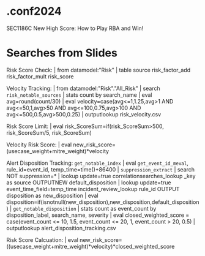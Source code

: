 # .conf2024
SEC1186C New High Score: How to Play RBA and Win!


# Searches from Slides

Risk Score Check:
| from datamodel:"Risk"
| table source risk_factor_add risk_factor_mult risk_score


Velocity Tracking:
| from datamodel:"Risk"."All_Risk" 
| search `risk_notable_sources` 
| stats count by search_name 
| eval avg=round(count/30) 
| eval velocity=case(avg<=1,1.25,avg>1 AND avg<=50,1,avg>50 AND avg<=100,0.75,avg>100 AND avg<=500,0.5,avg>500,0.25)
| outputlookup  risk_velocity.csv


Risk Score Limit:
| eval risk_ScoreSum=if(risk_ScoreSum>500, risk_ScoreSum/5, risk_ScoreSum) 


Velocity Risk Score:
| eval new_risk_score=(usecase_weight+mitre_weight)*velocity


Alert Disposition Tracking:
`get_notable_index` 
| eval `get_event_id_meval`, rule_id=event_id, temp_time=time()+86400
| `suppression_extract` | search NOT suppression=*
| lookup update=true correlationsearches_lookup _key as source OUTPUTNEW default_disposition
| lookup update=true event_time_field=temp_time incident_review_lookup rule_id OUTPUT disposition as new_disposition
| eval disposition=if(isnotnull(new_disposition),new_disposition,default_disposition)
| `get_notable_disposition`
| stats count as event_count by disposition_label, search_name, severity
| eval closed_weighted_score = case(event_count <= 10, 1.5, event_count <= 20, 1, event_count > 20, 0.5)
| outputlookup alert_disposition_tracking.csv 


Risk Score Calcuation:
| eval new_risk_score=((usecase_weight+mitre_weight)*velocity)*closed_weighted_score

